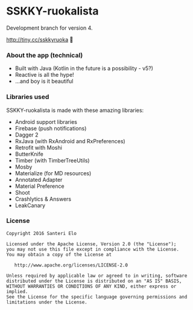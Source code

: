 # SSKKY-ruokalista
Development branch for version 4.

http://tiny.cc/sskkyruoka 🔎

### About the app (technical)
* Built with Java (Kotlin in the future is a possibility - v5?)
* Reactive is all the hype!
* ...and boy is it beautiful

### Libraries used
SSKKY-ruokalista is made with these amazing libraries:

* Android support libraries
* Firebase (push notifications)
* Dagger 2
* RxJava (with RxAndroid and RxPreferences)
* Retrofit with Moshi
* ButterKnife
* Timber (with TimberTreeUtils)
* Mosby
* Materialize (for MD resources)
* Annotated Adapter
* Material Preference
* Shoot
* Crashlytics & Answers
* LeakCanary

### License

    Copyright 2016 Santeri Elo

    Licensed under the Apache License, Version 2.0 (the "License");
    you may not use this file except in compliance with the License.
    You may obtain a copy of the License at

       http://www.apache.org/licenses/LICENSE-2.0

    Unless required by applicable law or agreed to in writing, software
    distributed under the License is distributed on an "AS IS" BASIS,
    WITHOUT WARRANTIES OR CONDITIONS OF ANY KIND, either express or implied.
    See the License for the specific language governing permissions and
    limitations under the License.